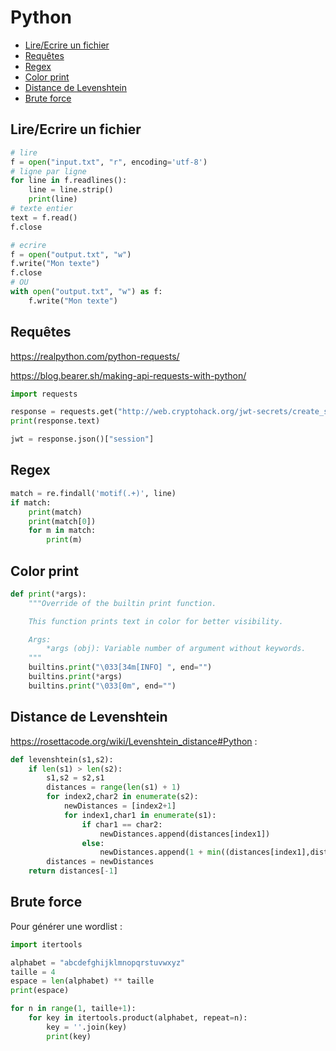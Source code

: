 # Python

- [Lire/Ecrire un fichier](#lireecrire-un-fichier)
- [Requêtes](#requêtes)
- [Regex](#regex)
- [Color print](#color-print)
- [Distance de Levenshtein](#distance-de-levenshtein)
- [Brute force](#brute-force)

## Lire/Ecrire un fichier

```python
# lire
f = open("input.txt", "r", encoding='utf-8')
# ligne par ligne
for line in f.readlines():
    line = line.strip()
    print(line)
# texte entier
text = f.read()
f.close

# ecrire
f = open("output.txt", "w")
f.write("Mon texte")
f.close
# OU
with open("output.txt", "w") as f:
    f.write("Mon texte")
```

## Requêtes

https://realpython.com/python-requests/

https://blog.bearer.sh/making-api-requests-with-python/

```python
import requests

response = requests.get("http://web.cryptohack.org/jwt-secrets/create_session/kamil/")
print(response.text)

jwt = response.json()["session"]
```

## Regex

```python
match = re.findall('motif(.+)', line)
if match:
    print(match)
    print(match[0])
    for m in match:
        print(m)
```

## Color print
```python
def print(*args):
    """Override of the builtin print function.

    This function prints text in color for better visibility.

    Args:
        *args (obj): Variable number of argument without keywords.
    """
    builtins.print("\033[34m[INFO] ", end="")
    builtins.print(*args)
    builtins.print("\033[0m", end="")
```

## Distance de Levenshtein

https://rosettacode.org/wiki/Levenshtein_distance#Python :
```python
def levenshtein(s1,s2):
    if len(s1) > len(s2):
        s1,s2 = s2,s1
        distances = range(len(s1) + 1)
        for index2,char2 in enumerate(s2):
            newDistances = [index2+1]
            for index1,char1 in enumerate(s1):
                if char1 == char2:
                    newDistances.append(distances[index1])
                else:
                    newDistances.append(1 + min((distances[index1],distances[index1+1],newDistances[-1])))
        distances = newDistances
    return distances[-1]
```

## Brute force

Pour générer une wordlist :
```python
import itertools

alphabet = "abcdefghijklmnopqrstuvwxyz"
taille = 4
espace = len(alphabet) ** taille
print(espace)

for n in range(1, taille+1):
    for key in itertools.product(alphabet, repeat=n):
        key = ''.join(key)
        print(key)
```
